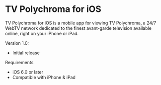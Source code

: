 # TV Polychroma for iOS
TV Polychroma for iOS is a mobile app for viewing TV Polychroma, a 24/7 WebTV network dedicated to the finest avant-garde television available online, right on your iPhone or iPad.

Version 1.0:
- Initial release

Requirements
- iOS 6.0 or later
- Compatible with iPhone & iPad
